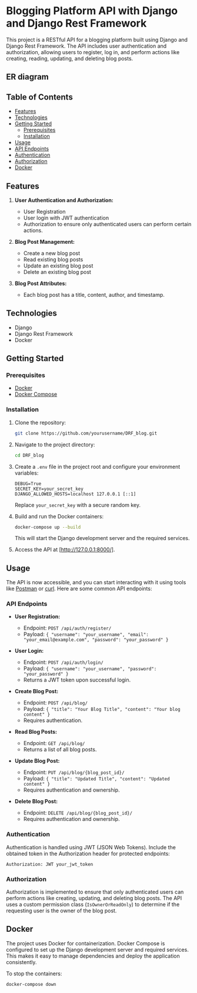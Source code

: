 # Blogging Platform API with Django and Django Rest Framework

This project is a RESTful API for a blogging platform built using Django and Django Rest Framework. The API includes user authentication and authorization, allowing users to register, log in, and perform actions like creating, reading, updating, and deleting blog posts.

## ER diagram


## Table of Contents

- [Features](#features)
- [Technologies](#technologies)
- [Getting Started](#getting-started)
  - [Prerequisites](#prerequisites)
  - [Installation](#installation)
- [Usage](#usage)
- [API Endpoints](#api-endpoints)
- [Authentication](#authentication)
- [Authorization](#authorization)
- [Docker](#docker)


## Features

1. **User Authentication and Authorization:**
   - User Registration
   - User login with JWT authentication
   - Authorization to ensure only authenticated users can perform certain actions.

2. **Blog Post Management:**
   - Create a new blog post
   - Read existing blog posts
   - Update an existing blog post
   - Delete an existing blog post

3. **Blog Post Attributes:**
   - Each blog post has a title, content, author, and timestamp.

## Technologies

- Django
- Django Rest Framework
- Docker

## Getting Started

### Prerequisites

- [Docker](https://docs.docker.com/get-docker/)
- [Docker Compose](https://docs.docker.com/compose/install/)

### Installation

1. Clone the repository:

   ```bash
   git clone https://github.com/yourusername/DRF_blog.git
   ```

2. Navigate to the project directory:

   ```bash
   cd DRF_blog
   ```

3. Create a `.env` file in the project root and configure your environment variables:

   ```env
   DEBUG=True
   SECRET_KEY=your_secret_key
   DJANGO_ALLOWED_HOSTS=localhost 127.0.0.1 [::1]
   ```

   Replace `your_secret_key` with a secure random key.

4. Build and run the Docker containers:

   ```bash
   docker-compose up --build
   ```

   This will start the Django development server and the required services.

5. Access the API at [http://127.0.0.1:8000/].

## Usage

The API is now accessible, and you can start interacting with it using tools like [Postman](https://www.postman.com/) or [curl](https://curl.haxx.se/). Here are some common API endpoints:

### API Endpoints

- **User Registration:**
  - Endpoint: `POST /api/auth/register/`
  - Payload: `{ "username": "your_username", "email": "your_email@example.com", "password": "your_password" }`

- **User Login:**
  - Endpoint: `POST /api/auth/login/`
  - Payload: `{ "username": "your_username", "password": "your_password" }`
  - Returns a JWT token upon successful login.

- **Create Blog Post:**
  - Endpoint: `POST /api/blog/`
  - Payload: `{ "title": "Your Blog Title", "content": "Your blog content" }`
  - Requires authentication.

- **Read Blog Posts:**
  - Endpoint: `GET /api/blog/`
  - Returns a list of all blog posts.

- **Update Blog Post:**
  - Endpoint: `PUT /api/blog/{blog_post_id}/`
  - Payload: `{ "title": "Updated Title", "content": "Updated content" }`
  - Requires authentication and ownership.

- **Delete Blog Post:**
  - Endpoint: `DELETE /api/blog/{blog_post_id}/`
  - Requires authentication and ownership.

### Authentication

Authentication is handled using JWT (JSON Web Tokens). Include the obtained token in the Authorization header for protected endpoints:

```http
Authorization: JWT your_jwt_token
```

### Authorization

Authorization is implemented to ensure that only authenticated users can perform actions like creating, updating, and deleting blog posts. The API uses a custom permission class (`IsOwnerOrReadOnly`) to determine if the requesting user is the owner of the blog post.

## Docker

The project uses Docker for containerization. Docker Compose is configured to set up the Django development server and required services. This makes it easy to manage dependencies and deploy the application consistently.

To stop the containers:

```bash
docker-compose down
```

